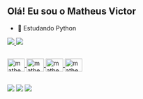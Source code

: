 ## Olá! Eu sou o Matheus Victor

- 🌱 Estudando Python 

<div>
  <a href="https://github.com/matheusvictor0">
  <img heigt="180em" src="https://github-readme-stats.vercel.app/api?username=matheusvictor0&show_icons=true&theme=transparent"/>
  <img heigt="180em" src="https://github-readme-stats.vercel.app/api/top-langs/?username=matheusvictor0&layout=compact)](https://github.com/matheusvictor0/github-readme-stats"/>
</div>
  
##
  
<div>
  <img align="center" alt="matheus-py" height="30" width="40" src="https://cdn.jsdelivr.net/gh/devicons/devicon/icons/python/python-original.svg"/>
  <img align="center" alt="matheus-java" height="30" width="40" src="https://cdn.jsdelivr.net/gh/devicons/devicon/icons/java/java-original.svg"/>
  <img align="center" alt="matheus-c" height="30" width="40" src="https://cdn.jsdelivr.net/gh/devicons/devicon/icons/c/c-original.svg"/>
  <img align="center" alt="matheus-postgresql" height="30" width="40" src="https://cdn.jsdelivr.net/gh/devicons/devicon/icons/postgresql/postgresql-original.svg" />
<div>
  
##
  
<div>
  <a href="https://www.linkedin.com/in/matheus-victor-0b1671211/" target="_blank"><img src="https://img.shields.io/badge/Instagram-E4405F?style=for-the-badge&logo=instagram&logoColor=white" target="_blank"></a>
  <a href="https://www.instagram.com/matheus_pereira60/" target="_blank"><img src="https://img.shields.io/badge/LinkedIn-0077B5?style=for-the-badge&logo=linkedin&logoColor=white" target="_blank"></a>
  <a href="perreiramatheus98@gmail.com" target="_blank"><img src="https://img.shields.io/badge/Gmail-D14836?style=for-the-badge&logo=gmail&logoColor=white" target="_blank"></a>
<div>






